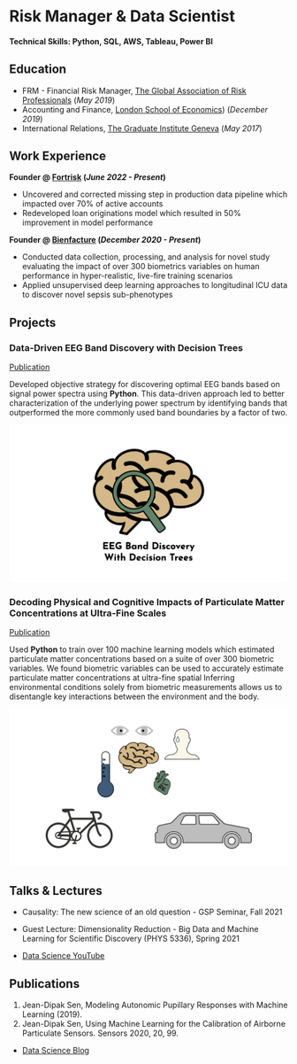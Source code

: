 # Risk Manager & Data Scientist

#### Technical Skills: Python, SQL, AWS, Tableau, Power BI

## Education
- FRM - Financial Risk Manager, [The Global Association of Risk Professionals](https://www.garp.org/) (_May 2019_)								       
- Accounting and Finance, [London School of Economics](https://www.lse.ac.uk/)) (_December 2019_)
- International Relations, [The Graduate Institute Geneva](https://www.graduateinstitute.ch/) (_May 2017_)

## Work Experience
**Founder @ [Fortrisk](https://web-production-5a5a.up.railway.app/) (_June 2022 - Present_)**
- Uncovered and corrected missing step in production data pipeline which impacted over 70% of active accounts
- Redeveloped loan originations model which resulted in 50% improvement in model performance

**Founder @ [Bienfacture](https://www.bienfacture.com) (_December 2020 - Present_)**
- Conducted data collection, processing, and analysis for novel study evaluating the impact of over 300 biometrics variables on human performance in hyper-realistic, live-fire training scenarios
- Applied unsupervised deep learning approaches to longitudinal ICU data to discover novel sepsis sub-phenotypes

## Projects
### Data-Driven EEG Band Discovery with Decision Trees
[Publication](https://www.fortrisk.com)

Developed objective strategy for discovering optimal EEG bands based on signal power spectra using **Python**. This data-driven approach led to better characterization of the underlying power spectrum by identifying bands that outperformed the more commonly used band boundaries by a factor of two. 

![Project 1](/assets/img/eeg_band_discovery.jpeg)

### Decoding Physical and Cognitive Impacts of Particulate Matter Concentrations at Ultra-Fine Scales
[Publication](https://www.bienfacture.com)

Used **Python** to train over 100 machine learning models which estimated particulate matter concentrations based on a suite of over 300 biometric variables. We found biometric variables can be used to accurately estimate particulate matter concentrations at ultra-fine spatial Inferring environmental conditions solely from biometric measurements allows us to disentangle key interactions between the environment and the body.

![Bike Study](/assets/img/bike_study.jpeg)

## Talks & Lectures
- Causality: The new science of an old question - GSP Seminar, Fall 2021
- Guest Lecture: Dimensionality Reduction - Big Data and Machine Learning for Scientific Discovery (PHYS 5336), Spring 2021


- [Data Science YouTube](https://www.youtube.com)

## Publications
1. Jean-Dipak Sen, Modeling Autonomic Pupillary Responses with Machine Learning (2019).
2. Jean-Dipak Sen, Using Machine Learning for the Calibration of Airborne Particulate Sensors. Sensors 2020, 20, 99.

- [Data Science Blog](https://bienfacture.com)
